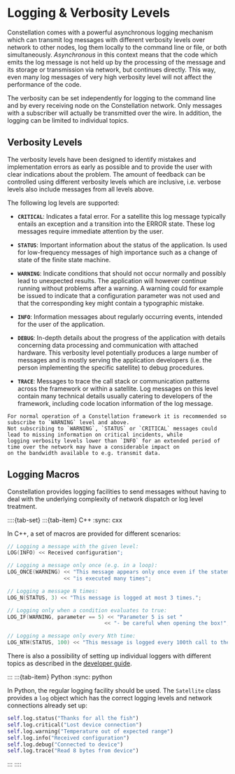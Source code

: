 # Logging & Verbosity Levels

Constellation comes with a powerful asynchronous logging mechanism which can transmit log messages with different verbosity
levels over network to other nodes, log them locally to the command line or file, or both simultaneously. *Asynchronous* in
this context means that the code which emits the log message is not held up by the processing of the message and its
storage or transmission via network, but continues directly. This way, even many log messages of very high verbosity level
will not affect the performance of the code.

The verbosity can be set independently for logging to the command line and by every receiving node on the Constellation
network. Only messages with a subscriber will actually be transmitted over the wire. In addition, the logging can be limited
to individual topics.

## Verbosity Levels

The verbosity levels have been designed to identify mistakes and implementation errors as early as possible and to provide
the user with clear indications about the problem. The amount of feedback can be controlled using different verbosity levels
which are inclusive, i.e. verbose levels also include messages from all levels above.

The following log levels are supported:

* **`CRITICAL`**: Indicates a fatal error. For a satellite this log message typically entails an exception and a transition
into the ERROR state. These log messages require immediate attention by the user.

* **`STATUS`**: Important information about the status of the application. Is used for low-frequency messages of high
importance such as a change of state of the finite state machine.

* **`WARNING`**: Indicate conditions that should not occur normally and possibly lead to unexpected results. The application
will however continue running without problems after a warning. A warning could for example be issued to indicate that a
configuration parameter was not used and that the corresponding key might contain a typographic mistake.

* **`INFO`**: Information messages about regularly occurring events, intended for the user of the application.

* **`DEBUG`**: In-depth details about the progress of the application with details concerning data processing and communication
with attached hardware. This verbosity level potentially produces a large number of messages and is mostly serving the
application developers (i.e. the person implementing the specific satellite) to debug procedures.

* **`TRACE`**: Messages to trace the call stack or communication patterns across the framework or within a satellite. Log
messages on this level contain many technical details usually catering to developers of the framework, including code
location information of the log message.

```{note}
For normal operation of a Constellation framework it is recommended so subscribe to `WARNING` level and above.
Not subscribing to `WARNING`, `STATUS` or `CRITICAL` messages could lead to missing information on critical incidents, while
logging verbosity levels lower than `INFO` for an extended period of time over the network may have a considerable impact on
on the bandwidth available to e.g. transmit data.
```

## Logging Macros

Constellation provides logging facilities to send messages without having to deal with the underlying complexity of network
dispatch or log level treatment.

::::{tab-set}
:::{tab-item} C++
:sync: cxx

In C++, a set of macros are provided for different scenarios:

```cpp
// Logging a message with the given level:
LOG(INFO) << Received configuration";

// Logging a message only once (e.g. in a loop):
LOG_ONCE(WARNING) << "This message appears only once even if the statement "
                  << "is executed many times";

// Logging a message N times:
LOG_N(STATUS, 3) << "This message is logged at most 3 times.";

// Logging only when a condition evaluates to true:
LOG_IF(WARNING, parameter == 5) << "Parameter 5 is set "
                               << "- be careful when opening the box!";

// Logging a message only every Nth time:
LOG_NTH(STATUS, 100) << "This message is logged every 100th call to the logging macro.";
```

There is also a possibility of setting up individual loggers with different topics as described in the [developer guide](../../framework_reference/cxx/core/log).

:::
:::{tab-item} Python
:sync: python

In Python, the regular logging facility should be used. The `Satellite` class provides a `log` object which has the correct
logging levels and network connections already set up:

```python
self.log.status("Thanks for all the fish")
self.log.critical("Lost device connection")
self.log.warning("Temperature out of expected range")
self.log.info("Received configuration")
self.log.debug("Connected to device")
self.log.trace("Read 8 bytes from device")
```

:::
::::
